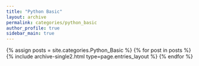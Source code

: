 ```yaml
---
title: "Python Basic"
layout: archive
permalink: categories/python_basic
author_profile: true
sidebar_main: true
---
```



{% assign posts = site.categories.Python_Basic %}
{% for post in posts %} {% include archive-single2.html type=page.entries_layout %} {% endfor %}
